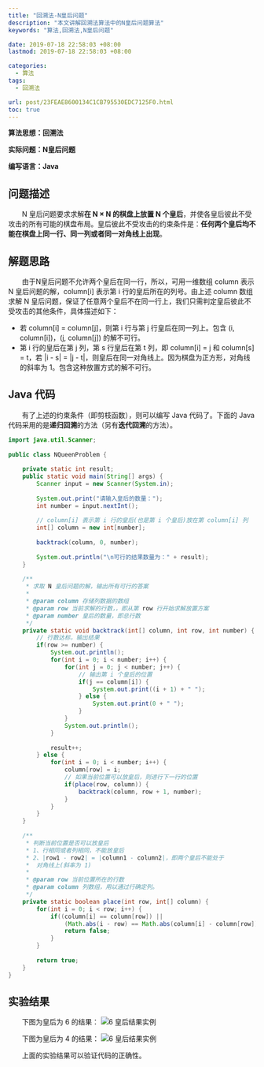 ```yaml
---
title: "回溯法-N皇后问题"
description: "本文讲解回溯法算法中的N皇后问题算法"
keywords: "算法,回溯法,N皇后问题"

date: 2019-07-18 22:58:03 +08:00
lastmod: 2019-07-18 22:58:03 +08:00

categories:
  - 算法
tags:
  - 回溯法

url: post/23FEAE8600134C1CB795530EDC7125F0.html
toc: true
---
```


**算法思想：回溯法**

**实际问题：N皇后问题**

**编写语言：Java**

<!--More-->

## 问题描述

&emsp;&emsp;N 皇后问题要求求解**在 N × N 的棋盘上放置 N 个皇后**，并使各皇后彼此不受攻击的所有可能的棋盘布局。皇后彼此不受攻击的约束条件是：**任何两个皇后均不能在棋盘上同一行、同一列或者同一对角线上出现**。

## 解题思路

&emsp;&emsp;由于N皇后问题不允许两个皇后在同一行，所以，可用一维数组 column 表示 N 皇后问题的解，column[i] 表示第 i 行的皇后所在的列号。由上述 column 数组求解 N 皇后问题，保证了任意两个皇后不在同一行上，我们只需判定皇后彼此不受攻击的其他条件，具体描述如下：
- 若 column[i] = column[j]，则第 i 行与第 j 行皇后在同一列上。包含 (i, column[i])，(j, column[j]) 的解不可行。
- 第 i 行的皇后在第 j 列，第 s 行皇后在第 t 列，即 column[i] = j 和 column[s] = t，若 |i - s| = |j - t|，则皇后在同一对角线上。因为棋盘为正方形，对角线的斜率为 1。包含这种放置方式的解不可行。

## Java 代码

&emsp;&emsp;有了上述的约束条件（即剪枝函数），则可以编写 Java 代码了。下面的 Java 代码采用的是**递归回溯**的方法（另有**迭代回溯**的方法）。

```java
import java.util.Scanner;
 
public class NQueenProblem {
    
    private static int result;
    public static void main(String[] args) {
        Scanner input = new Scanner(System.in);
        
        System.out.print("请输入皇后的数量：");
        int number = input.nextInt();
        
        // column[i] 表示第 i 行的皇后(也是第 i 个皇后)放在第 column[i] 列
        int[] column = new int[number];
        
        backtrack(column, 0, number);
        
        System.out.println("\n可行的结果数量为：" + result);
    }
    
    /**
     * 求取 N 皇后问题的解，输出所有可行的答案
     *
     * @param column 存储列数据的数组
     * @param row 当前求解的行数，，即从第 row 行开始求解放置方案
     * @param number 皇后的数量，即总行数
     */
    private static void backtrack(int[] column, int row, int number) {
        // 行数达标，输出结果
        if(row >= number) {
            System.out.println();
            for(int i = 0; i < number; i++) {
                for(int j = 0; j < number; j++) {
                    // 输出第 i 个皇后的位置
                    if(j == column[i]) {
                        System.out.print((i + 1) + " ");
                    } else {
                        System.out.print(0 + " ");
                    }
                }
                System.out.println();
            }
            
            result++;
        } else {
            for(int i = 0; i < number; i++) {
                column[row] = i;
                // 如果当前位置可以放皇后，则进行下一行的位置
                if(place(row, column)) {
                    backtrack(column, row + 1, number);
                }
            }
        }        
    }
    
    /**
     * 判断当前位置是否可以放皇后
     * 1、行相同或者列相同，不能放皇后
     * 2、|row1 - row2| = |column1 - column2|，即两个皇后不能处于
     *  对角线上(斜率为 1)
     *
     * @param row 当前位置所在的行数
     * @param column 列数组，用以通过行确定列。
     */
    private static boolean place(int row, int[] column) {
        for(int i = 0; i < row; i++) {
            if((column[i] == column[row]) || 
                (Math.abs(i - row) == Math.abs(column[i] - column[row]))) {
                return false;
            }
        }
		
        return true;
    }
}
```

## 实验结果

&emsp;&emsp;下图为皇后为 6 的结果：
![6 皇后结果实例](/imgs/回溯法-N皇后问题-6皇后.png)

&emsp;&emsp;下图为皇后为 4 的结果：
![6 皇后结果实例](/imgs/回溯法-N皇后问题-4皇后.png)

&emsp;&emsp;上面的实验结果可以验证代码的正确性。